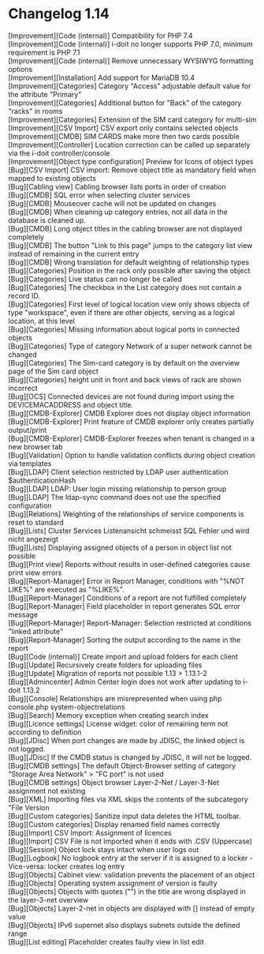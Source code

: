 # Changelog 1.14

[Improvement][Code (internal)] Compatibility for PHP 7.4  
[Improvement][Code (internal)] i-doit no longer supports PHP 7.0, minimum requirement is PHP 7.1  
[Improvement][Code (internal)] Remove unnecessary WYSIWYG formatting options  
[Improvement][Installation] Add support for MariaDB 10.4  
[Improvement][Categories] Category "Access" adjustable default value for the attribute "Primary"  
[Improvement][Categories] Additional button for "Back" of the category "racks" in rooms  
[Improvement][Categories] Extension of the SIM card category for multi-sim  
[Improvement][CSV Import] CSV export only contains selected objects  
[Improvement][CMDB] SIM CARDS make more then two cards possible  
[Improvement][Controller] Location correction can be called up separately via the i-doit controller/console  
[Improvement][Object type configuration] Preview for Icons of object types  
[Bug][CSV Import] CSV import: Remove object title as mandatory field when mapped to existing objects  
[Bug][Cabling view] Cabling browser lists ports in order of creation  
[Bug][CMDB] SQL error when selecting cluster services  
[Bug][CMDB] Mouseover cache will not be updated on changes  
[Bug][CMDB] When cleaning up category entries, not all data in the database is cleaned up.  
[Bug][CMDB] Long object titles in the cabling browser are not displayed completely  
[Bug][CMDB] The button "Link to this page" jumps to the category list view instead of remaining in the current entry  
[Bug][CMDB] Wrong translation for default weighting of relationship types  
[Bug][Categories] Position in the rack only possible after saving the object  
[Bug][Categories] Live status can no longer be called  
[Bug][Categories] The checkbox in the List category does not contain a record ID.  
[Bug][Categories] First level of logical location view only shows objects of type "workspace", even if there are other objects, serving as a logical location, at this level  
[Bug][Categories] Missing information about logical ports in connected objects  
[Bug][Categories] Type of category Network of a super network cannot be changed  
[Bug][Categories] The Sim-card category is by default on the overview page of the Sim card object  
[Bug][Categories] height unit in front and back views of rack are shown incorrect  
[Bug][OCS] Connected devices are not found during import using the DEVICEMACADDRESS and object title.  
[Bug][CMDB-Explorer] CMDB Explorer does not display object information  
[Bug][CMDB-Explorer] Print feature of CMDB explorer only creates partially output/print  
[Bug][CMDB-Explorer] CMDB-Explorer freezes when tenant is changed in a new browser tab  
[Bug][Validation] Option to handle validation conflicts during object creation via templates  
[Bug][LDAP] Client selection restricted by LDAP user authentication $authenticationHash  
[Bug][LDAP] LDAP: User login missing relationship to person group  
[Bug][LDAP] The ldap-sync command does not use the specified configuration  
[Bug][Relations] Weighting of the relationships of service components is reset to standard  
[Bug][Lists] Cluster Services Listenansicht schmeisst SQL Fehler und wird nicht angezeigt  
[Bug][Lists] Displaying assigned objects of a person in object list not possible  
[Bug][Print view] Reports without results in user-defined categories cause print view errors  
[Bug][Report-Manager] Error in Report Manager, conditions with "%NOT LIKE%" are executed as "%LIKE%".  
[Bug][Report-Manager] Conditions of a report are not fulfilled completely  
[Bug][Report-Manager] Field placeholder in report generates SQL error message  
[Bug][Report-Manager] Report-Manager: Selection restricted at conditions "linked attribute"  
[Bug][Report-Manager] Sorting the output according to the name in the report  
[Bug][Code (internal)] Create import and upload folders for each client  
[Bug][Update] Recursively create folders for uploading files  
[Bug][Update] Migration of reports not possible 1.13 > 1.13.1-2  
[Bug][Admincenter] Admin Center login does not work after updating to i-doit 1.13.2  
[Bug][Console] Relationships are misrepresented when using php console.php system-objectrelations  
[Bug][Search] Memory exception when creating search index  
[Bug][Licence settings] License widget: color of remaining term not according to definition  
[Bug][JDisc] When port changes are made by JDISC, the linked object is not logged.  
[Bug][JDisc] If the CMDB status is changed by JDISC, it will not be logged.  
[Bug][CMDB settings] The default Object-Browser setting of category "Storage Area Network" > "FC port" is not used  
[Bug][CMDB settings] Object browser Layer-2-Net / Layer-3-Net assignment not existing  
[Bug][XML] Importing files via XML skips the contents of the subcategory "File Version  
[Bug][Custom categories] Sanitize input data deletes the HTML toolbar.  
[Bug][Custom categories] Display renamed field names correctly  
[Bug][Import] CSV Import: Assignment of licences  
[Bug][Import] CSV File is not Imported when it ends with .CSV (Uppercase)  
[Bug][Session] Object lock stays intact when user logs out  
[Bug][Logbook] No logbook entry at the server if it is assigned to a locker - Vice-versa: locker creates log entry  
[Bug][Objects] Cabinet view: validation prevents the placement of an object  
[Bug][Objects] Operating system assignment of version is faulty  
[Bug][Objects] Objects with quotes ("") in the title are wrong displayed in the layer-3-net overview  
[Bug][Objects] Layer-2-net in objects are displayed with [] instead of empty value  
[Bug][Objects] IPv6 supernet also displays subnets outside the defined range  
[Bug][List editing] Placeholder creates faulty view in list edit  
